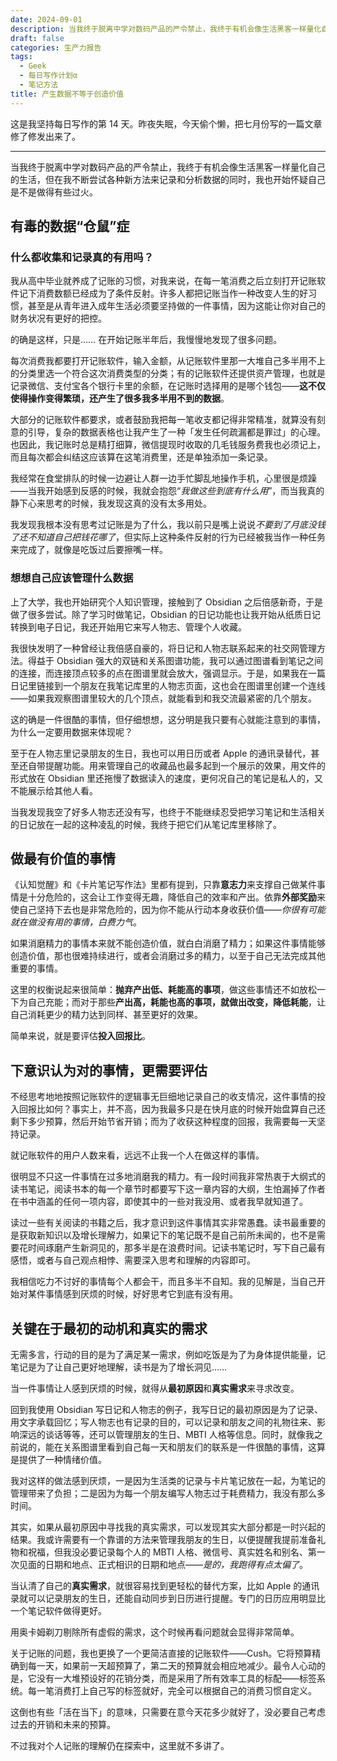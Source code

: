 ```yaml
---
date: 2024-09-01
description: 当我终于脱离中学对数码产品的严令禁止，我终于有机会像生活黑客一样量化自己的生活，但在我不断尝试各种新方法来记录和分析数据的同时，我也开始怀疑自己是不是做得有些过火。
draft: false
categories: 生产力报告
tags:
  - Geek
  - 每日写作计划α
  - 笔记方法
title: 产生数据不等于创造价值
---
```


这是我坚持每日写作的第 14 天。昨夜失眠，今天偷个懒，把七月份写的一篇文章修了修发出来了。

---

当我终于脱离中学对数码产品的严令禁止，我终于有机会像生活黑客一样量化自己的生活，但在我不断尝试各种新方法来记录和分析数据的同时，我也开始怀疑自己是不是做得有些过火。

## 有毒的数据“仓鼠”症

### 什么都收集和记录真的有用吗？

我从高中毕业就养成了记账的习惯，对我来说，在每一笔消费之后立刻打开记账软件记下消费数额已经成为了条件反射。许多人都把记账当作一种改变人生的好习惯，甚至是从青年进入成年生活必须要坚持做的一件事情，因为这能让你对自己的财务状况有更好的把控。

的确是这样，只是…… 在开始记账半年后，我慢慢地发现了很多问题。

每次消费我都要打开记账软件，输入金额，从记账软件里那一大堆自己多半用不上的分类里选一个符合这次消费类型的分类；有的记账软件还提供资产管理，也就是记录微信、支付宝各个银行卡里的余额，在记账时选择用的是哪个钱包——**这不仅使得操作变得繁琐，还产生了很多我多半用不到的数据**。

大部分的记账软件都要求，或者鼓励我把每一笔收支都记得非常精准，就算没有刻意的引导，复杂的数据表格也让我产生了一种「发生任何疏漏都是罪过」的心理。也因此，我记账时总是精打细算，微信提现时收取的几毛钱服务费我也必须记上，而且每次都会纠结这应该算在这笔消费里，还是单独添加一条记录。

我经常在食堂排队的时候一边避让人群一边手忙脚乱地操作手机，心里很是烦躁——当我开始感到反感的时候，我就会抱怨“*我做这些到底有什么用*”，而当我真的静下心来思考的时候，我发现这真的没有太多用处。

我发现我根本没有思考过记账是为了什么，我以前只是嘴上说说*不要到了月底没钱了还不知道自己把钱花哪了*，但实际上这种条件反射的行为已经被我当作一种任务来完成了，就像是吃饭过后要擦嘴一样。

### 想想自己应该管理什么数据

上了大学，我也开始研究个人知识管理，接触到了 Obsidian 之后倍感新奇，于是做了很多尝试。除了学习时做笔记，Obsidian 的日记功能也让我开始从纸质日记转换到电子日记，我还开始用它来写人物志、管理个人收藏。

我很快发明了一种曾经让我倍感自豪的，将日记和人物志联系起来的社交网管理方法。得益于 Obsidian 强大的双链和关系图谱功能，我可以通过图谱看到笔记之间的连接，而连接顶点较多的点在图谱里就会放大，强调显示。于是，如果我在一篇日记里链接到一个朋友在我笔记库里的人物志页面，这也会在图谱里创建一个连线——如果我观察图谱里较大的几个顶点，就能看到和我交流最紧密的几个朋友。

这的确是一件很酷的事情，但仔细想想，这分明是我只要有心就能注意到的事情，为什么一定要用数据来体现呢？

至于在人物志里记录朋友的生日，我也可以用日历或者 Apple 的通讯录替代，甚至还自带提醒功能。用来管理自己的收藏品也最多起到一个展示的效果，用文件的形式放在 Obsidian 里还拖慢了数据读入的速度，更何况自己的笔记是私人的，又不能展示给其他人看。

当我发现我空了好多人物志还没有写，也终于不能继续忍受把学习笔记和生活相关的日记放在一起的这种凌乱的时候，我终于把它们从笔记库里移除了。

## 做最有价值的事情

《认知觉醒》和《卡片笔记写作法》里都有提到，只靠**意志力**来支撑自己做某件事情是十分危险的，这会让工作变得无趣，降低自己的效率和产出。依靠**外部奖励**来使自己坚持下去也是非常危险的，因为你不能从行动本身收获价值——*你很有可能就在做没有用的事情，白费力气*。

如果消磨精力的事情本来就不能创造价值，就白白消磨了精力；如果这件事情能够创造价值，那也很难持续进行，或者会消磨过多的精力，以至于自己无法完成其他重要的事情。

这里的权衡说起来很简单：**抛弃产出低、耗能高的事项**，做这些事情还不如放松一下为自己充能；而对于那些**产出高，耗能也高的事项，就做出改变，降低耗能**，让自己消耗更少的精力达到同样、甚至更好的效果。

简单来说，就是要评估**投入回报比**。

## 下意识认为对的事情，更需要评估

不经思考地地按照记账软件的逻辑事无巨细地记录自己的收支情况，这件事情的投入回报比如何？事实上，并不高，因为我最多只是在快月底的时候开始盘算自己还剩下多少预算，然后开始节省开销；而为了收获这种程度的回报，我需要每一天坚持记录。

就记账软件的用户人数来看，远远不止我一个人在做这样的事情。

很明显不只这一件事情在过多地消磨我的精力。有一段时间我非常热衷于大纲式的读书笔记，阅读书本的每一个章节时都要写下这一章内容的大纲，生怕漏掉了作者在书中涵盖的任何一项内容，即使其中的一些对我没用、或者我早就知道了。

读过一些有关阅读的书籍之后，我才意识到这件事情其实非常愚蠢。读书最重要的是获取新知识以及增长理解力，如果记下的笔记既不是自己前所未闻的，也不是需要花时间琢磨产生新洞见的，那多半是在浪费时间。记读书笔记时，写下自己最有感悟，或者与自己观点相悖、需要深入思考和理解的内容即可。

我相信吃力不讨好的事情每个人都会干，而且多半不自知。我的见解是，当自己开始对某件事情感到厌烦的时候，好好思考它到底有没有用。

## 关键在于最初的动机和真实的需求

无需多言，行动的目的是为了满足某一需求，例如吃饭是为了为身体提供能量，记笔记是为了让自己更好地理解，读书是为了增长洞见……

当一件事情让人感到厌烦的时候，就得从**最初原因**和**真实需求**来寻求改变。

回到我使用 Obsidian 写日记和人物志的例子，我写日记的最初原因是为了记录、用文字承载回忆；写人物志也有记录的目的，可以记录和朋友之间的礼物往来、影响深远的谈话等等，还可以管理朋友的生日、MBTI 人格等信息。同时，就像我之前说的，能在关系图谱里看到自己每一天和朋友们的联系是一件很酷的事情，这算是提供了一种情绪价值。

我对这样的做法感到厌烦，一是因为生活类的记录与卡片笔记放在一起，为笔记的管理带来了负担；二是因为为每一个朋友编写人物志过于耗费精力，我没有那么多时间。

其实，如果从最初原因中寻找我的真实需求，可以发现其实大部分都是一时兴起的结果。我或许需要有一个靠谱的方法来管理我朋友的生日，以便提醒我提前准备礼物和祝福，但我没必要记录每个人的 MBTI 人格、微信号、真实姓名和别名、第一次见面的日期和地点、正式相识的日期和地点——*是的，我跑得有点太偏了*。

当认清了自己的**真实需求**，就很容易找到更轻松的替代方案，比如 Apple 的通讯录就可以记录朋友的生日，还能自动同步到日历进行提醒。专门的日历应用明显比一个笔记软件做得更好。

用奥卡姆剃刀剔除所有虚假的需求，这个时候再看问题就会显得非常简单。

关于记账的问题，我也更换了一个更简洁直接的记账软件——Cush。它将预算精确到每一天，如果前一天超预算了，第二天的预算就会相应地减少。最令人心动的是，它没有一大堆预设好的花销分类，而是采用了所有效率工具的标配——标签系统。每一笔消费打上自己写的标签就好，完全可以根据自己的消费习惯自定义。

这倒也有些「活在当下」的意味，只需要在意今天花多少就好了，没必要自己考虑过去的开销和未来的预算。

不过我对个人记账的理解仍在探索中，这里就不多讲了。
